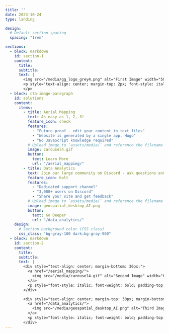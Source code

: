 ```yaml
---
title: ''
date: 2023-10-24
type: landing

design:
  # Default section spacing
  spacing: "1rem"

sections:
  - block: markdown
    id: section-1
    content:
      title: 
      subtitle: 
      text: |
        <img src="/media/gg_logo_grey4.png" alt="First Image" width="500">
        <p style="text-align: center; margin-top: 2px; font-style: italic;">
        </p>
  - block: cta-image-paragraph
    id: solutions
    content:
      items:
        - title: Aerial Mapping
          text: As easy as 1, 2, 3!
          feature_icon: check
          features:
            - "Future-proof - edit your content in text files"
            - "Website is generated by a single app, Hugo"
            - "No JavaScript knowledge required"
          # Upload image to `assets/media/` and reference the filename here
          image: carousel4.gif
          button:
            text: Learn More
            url: "/aerial_mapping/"
        - title: Data Analytics
          text: Join our large community on Discord - ask questions and get live responses
          feature_icon: bolt
          features:
            - "Dedicated support channel"
            - "3,000+ users on Discord"
            - "Share your site and get feedback"
          # Upload image to `assets/media/` and reference the filename here
          image: geospatial_desktop_AI.png
          button:
            text: Go Deeper
            url: "/data_analytics/"
    design:
      # Section background color (CSS class)
      css_class: "bg-gray-100 dark:bg-gray-900"
  - block: markdown
    id: section-2
    content:
      title: 
      subtitle: 
      text: |
        <div style="text-align: center; margin-bottom: 30px;">
          <a href="/aerial_mapping/">
            <img src="/media/carousel4.gif" alt="Second Image" width="600" style="display: block;">
          </a>
          <p style="font-style: italic; font-weight: bold; padding-top: 2px; line-height: 1.2;">Aerial Mapping</p>
        </div>

        <div style="text-align: center; margin-top: 30px; margin-bottom: 15px;">
          <a href="/data_analytics/">
            <img src="/media/geospatial_desktop_AI.png" alt="Third Image" width="600" style="display: block;">
          </a>
          <p style="font-style: italic; font-weight: bold; padding-top: 2px; line-height: 1.2;">Data Analytics & ML</p>
        </div>
---
```

